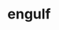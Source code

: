 ---
link: '#'
link_text: coming soon!
img: engulf.png
dark: true
title: engulf
collaborators: []
tagline: endless gesture-driven consumption
roles:
  - Design
  - Implementation
---